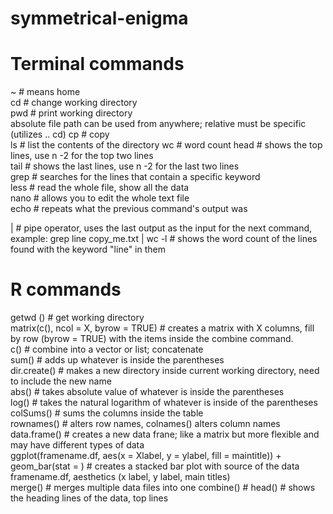 # symmetrical-enigma

# Terminal commands 
~ # means home  
cd # change working directory  
pwd # print working directory   
absolute file path can be used from anywhere; relative must be specific (utilizes .. cd) 
cp # copy  
ls # list the contents of the directory 
wc # word count 
head # shows the top lines, use n -2 for the top two lines   
tail # shows the last lines, use n -2 for the last two lines   
grep # searches for the lines that contain a specific keyword   
less # read the whole file, show all the data  
nano # allows you to edit the whole text file  
echo # repeats what the previous command's output was

| # pipe operator, uses the last output as the input for the next command, example: grep line copy_me.txt | wc -l # shows the word count of the lines found with the keyword "line" in them



# R commands
getwd () # get working directory   
matrix(c(), ncol = X, byrow = TRUE) # creates a matrix with X columns, fill by row (byrow = TRUE) with the items inside the combine command.  
c() # combine into a vector or list; concatenate   
sum() # adds up whatever is inside the parentheses  
dir.create() # makes a new directory inside current working directory, need to include the new name   
abs() # takes absolute value of whatever is inside the parentheses  
log() # takes the natural logarithm of whatever is inside of the parentheses  
colSums() # sums the columns inside the table   
rownames() # alters row names, colnames() alters column names   
data.frame() # creates a new data frane; like a matrix but more flexible and may have different types of data   
ggplot(framename.df, aes(x = Xlabel, y = ylabel, fill = maintitle)) + geom_bar(stat = ) # creates a stacked bar plot with source of the data framename.df, aesthetics (x label, y label, main titles)   
merge() # merges multiple data files into one 
combine() # 
head() # shows the heading lines of the data, top lines

